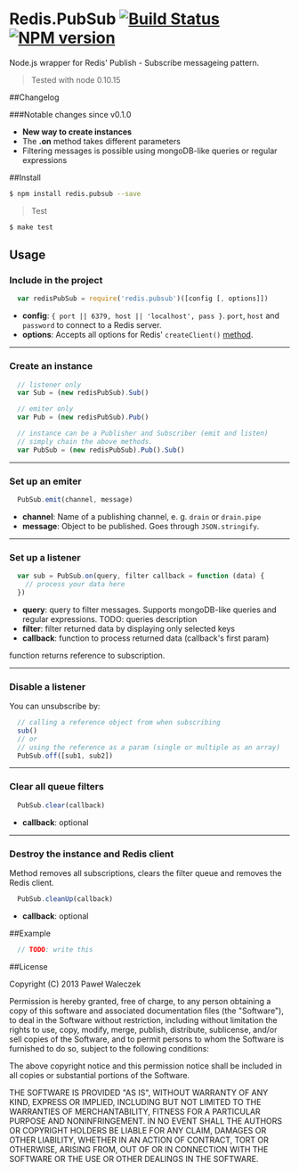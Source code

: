 # Redis.PubSub [![Build Status](https://travis-ci.org/pwaleczek/redis.pubsub.png)](https://travis-ci.org/pwaleczek/redis.pubsub) [![NPM version](https://badge.fury.io/js/redis.pubsub.png)](http://badge.fury.io/js/redis.pubsub)

Node.js wrapper for Redis' Publish - Subscribe messageing pattern.

  > Tested with node 0.10.15

##Changelog

###Notable changes since v0.1.0
  * __New way to create instances__
  * The __.on__ method takes different parameters
  * Filtering messages is possible using mongoDB-like queries or regular expressions

##Install

  ```bash
  $ npm install redis.pubsub --save
  ```

  > Test

  ```bash
  $ make test
  ```

## Usage

### Include in the project

```javascript
  var redisPubSub = require('redis.pubsub')([config [, options]])
```

  * __config__: `{ port || 6379, host || 'localhost', pass }`. `port`, `host` and `password` to connect to a Redis server.
  * __options__: Accepts all options for Redis' `createClient()` [method](http://github.com/mranney/node_redis#rediscreateclientport-host-options).

---
### Create an instance

```javascript
  // listener only
  var Sub = (new redisPubSub).Sub()

  // emiter only
  var Pub = (new redisPubSub).Pub()

  // instance can be a Publisher and Subscriber (emit and listen)
  // simply chain the above methods.
  var PubSub = (new redisPubSub).Pub().Sub()
```

---
### Set up an emiter

```javascript
  PubSub.emit(channel, message)
```

  * __channel__: Name of a publishing channel, e. g. `drain` or `drain.pipe`
  * __message__: Object to be published. Goes through `JSON.stringify`.

---
### Set up a listener

```javascript
  var sub = PubSub.on(query, filter callback = function (data) {
    // process your data here
  })
```
  * __query__: query to filter messages. Supports mongoDB-like queries and regular expressions.
  TODO: queries description
  * __filter__: filter returned data by displaying only selected keys
  * __callback__: function to process returned data (callback's first param)

  function returns reference to subscription.

---
### Disable a listener

You can unsubscribe by:

```javascript
  // calling a reference object from when subscribing
  sub()
  // or
  // using the reference as a param (single or multiple as an array)
  PubSub.off([sub1, sub2])
```

---
### Clear all queue filters

```javascript
  PubSub.clear(callback)
```

  * __callback__: optional

---
### Destroy the instance and Redis client

Method removes all subscriptions, clears the filter queue and removes the Redis client.

```javascript
  PubSub.cleanUp(callback)
```

  * __callback__: optional

##Example

```javascript
  // TODO: write this
```

##License

Copyright (C) 2013 Paweł Waleczek

Permission is hereby granted, free of charge, to any person obtaining a copy of this software and associated documentation files (the "Software"), to deal in the Software without restriction, including without limitation the rights to use, copy, modify, merge, publish, distribute, sublicense, and/or sell copies of the Software, and to permit persons to whom the Software is furnished to do so, subject to the following conditions:

The above copyright notice and this permission notice shall be included in all copies or substantial portions of the Software.

THE SOFTWARE IS PROVIDED "AS IS", WITHOUT WARRANTY OF ANY KIND, EXPRESS OR IMPLIED, INCLUDING BUT NOT LIMITED TO THE WARRANTIES OF MERCHANTABILITY, FITNESS FOR A PARTICULAR PURPOSE AND NONINFRINGEMENT. IN NO EVENT SHALL THE AUTHORS OR COPYRIGHT HOLDERS BE LIABLE FOR ANY CLAIM, DAMAGES OR OTHER LIABILITY, WHETHER IN AN ACTION OF CONTRACT, TORT OR OTHERWISE, ARISING FROM, OUT OF OR IN CONNECTION WITH THE SOFTWARE OR THE USE OR OTHER DEALINGS IN THE SOFTWARE.
